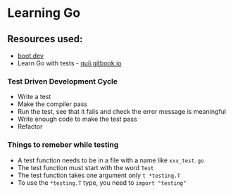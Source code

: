 # Learning Go

## Resources used:

- [boot.dev](https://boot.dev)
- Learn Go with tests - [quii.gitbook.io](https://quii.gitbook.io)

### Test Driven Development Cycle

- Write a test
- Make the compiler pass
- Run the test, see that it fails and check the error message is meaningful
- Write enough code to make the test pass
- Refactor

### Things to remeber while testing

- A test function needs to be in a file with a name like `xxx_test.go`
- The test function must start with the word `Test`
- The test function takes one argument only `t *testing.T`
- To use the `*testing.T` type, you need to `import "testing"`
